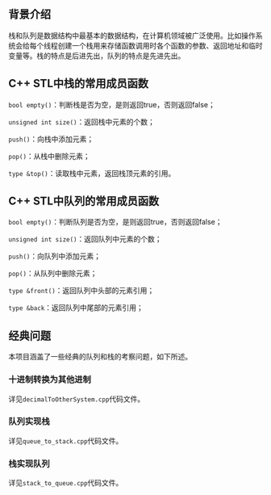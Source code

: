 ## 背景介绍

栈和队列是数据结构中最基本的数据结构，在计算机领域被广泛使用。比如操作系统会给每个线程创建一个栈用来存储函数调用时各个函数的参数、返回地址和临时变量等。栈的特点是后进先出，队列的特点是先进先出。

## C++ STL中栈的常用成员函数

`bool empty()`：判断栈是否为空，是则返回true，否则返回false；

`unsigned int size()`：返回栈中元素的个数；

`push()`：向栈中添加元素；

`pop()`：从栈中删除元素；

`type &top()`：读取栈中元素，返回栈顶元素的引用。

## C++ STL中队列的常用成员函数

`bool empty()`：判断队列是否为空，是则返回true，否则返回false；

`unsigned int size()`：返回队列中元素的个数；

`push()`：向队列中添加元素；

`pop()`：从队列中删除元素；

`type &front()`：返回队列中头部的元素引用；

`type &back`：返回队列中尾部的元素引用；



## 经典问题

本项目涵盖了一些经典的队列和栈的考察问题，如下所述。

### 十进制转换为其他进制

详见`decimalToOtherSystem.cpp`代码文件。

### 队列实现栈

详见`queue_to_stack.cpp`代码文件。

### 栈实现队列

详见`stack_to_queue.cpp`代码文件。



